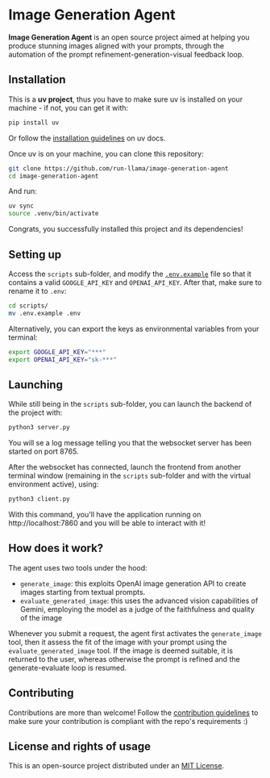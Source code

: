 # Image Generation Agent

**Image Generation Agent** is an open source project aimed at helping you produce stunning images aligned with your prompts, through the automation of the prompt refinement-generation-visual feedback loop.

## Installation

This is a **uv project**, thus you have to make sure uv is installed on your machine - if not, you can get it with:

```bash
pip install uv
```

Or follow the [installation guidelines](https://docs.astral.sh/uv/getting-started/installation/) on uv docs.

Once uv is on your machine, you can clone this repository:

```bash
git clone https://github.com/run-llama/image-generation-agent
cd image-generation-agent
```

And run:

```bash
uv sync
source .venv/bin/activate
```

Congrats, you successfully installed this project and its dependencies!

## Setting up

Access the `scripts` sub-folder, and modify the [`.env.example`](./scripts/.env.example) file so that it contains a valid `GOOGLE_API_KEY` and `OPENAI_API_KEY`. After that, make sure to rename it to `.env`:

```bash
cd scripts/
mv .env.example .env
```

Alternatively, you can export the keys as environmental variables from your terminal:

```bash
export GOOGLE_API_KEY="***"
export OPENAI_API_KEY="sk-***"
```

## Launching

While still being in the `scripts` sub-folder, you can launch the backend of the project with:

```bash
python3 server.py
```

You will se a log message telling you that the websocket server has been started on port 8765.

After the websocket has connected, launch the frontend from another terminal window (remaining in the `scripts` sub-folder and with the virtual environment active), using:

```bash
python3 client.py
```

With this command, you'll have the application running on http://localhost:7860 and you will be able to interact with it!

## How does it work?

The agent uses two tools under the hood:

- `generate_image`: this exploits OpenAI image generation API to create images starting from textual prompts.
- `evaluate_generated_image`: this uses the advanced vision capabilities of Gemini, employing the model as a judge of the faithfulness and quality of the image

Whenever you submit a request, the agent first activates the `generate_image` tool, then it assess the fit of the image with your prompt using the `evaluate_generated_image` tool. If the image is deemed suitable, it is returned to the user, whereas otherwise the prompt is refined and the generate-evaluate loop is resumed.

## Contributing

Contributions are more than welcome! Follow the [contribution guidelines](CONTRIBUTING.md) to make sure your contribution is compliant with the repo's requirements :)

## License and rights of usage

This is an open-source project distributed under an [MIT License](LICENSE).

